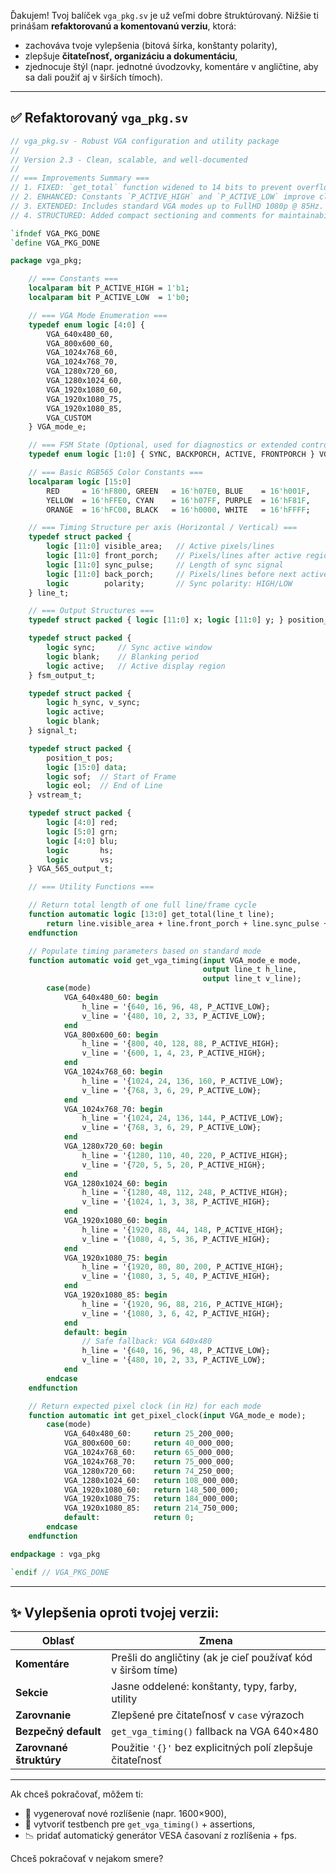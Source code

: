Ďakujem! Tvoj balíček `vga_pkg.sv` je už veľmi dobre štruktúrovaný. Nižšie ti prinášam **refaktorovanú a komentovanú verziu**, ktorá:

* zachováva tvoje vylepšenia (bitová šírka, konštanty polarity),
* zlepšuje **čitateľnosť, organizáciu a dokumentáciu**,
* zjednocuje štýl (napr. jednotné úvodzovky, komentáre v angličtine, aby sa dali použiť aj v širších tímoch).

---

## ✅ Refaktorovaný `vga_pkg.sv`

```systemverilog
// vga_pkg.sv - Robust VGA configuration and utility package
//
// Version 2.3 - Clean, scalable, and well-documented
//
// === Improvements Summary ===
// 1. FIXED: `get_total` function widened to 14 bits to prevent overflow.
// 2. ENHANCED: Constants `P_ACTIVE_HIGH` and `P_ACTIVE_LOW` improve clarity.
// 3. EXTENDED: Includes standard VGA modes up to FullHD 1080p @ 85Hz.
// 4. STRUCTURED: Added compact sectioning and comments for maintainability.

`ifndef VGA_PKG_DONE
`define VGA_PKG_DONE

package vga_pkg;

    // === Constants ===
    localparam bit P_ACTIVE_HIGH = 1'b1;
    localparam bit P_ACTIVE_LOW  = 1'b0;

    // === VGA Mode Enumeration ===
    typedef enum logic [4:0] {
        VGA_640x480_60,
        VGA_800x600_60,
        VGA_1024x768_60,
        VGA_1024x768_70,
        VGA_1280x720_60,
        VGA_1280x1024_60,
        VGA_1920x1080_60,
        VGA_1920x1080_75,
        VGA_1920x1080_85,
        VGA_CUSTOM
    } VGA_mode_e;

    // === FSM State (Optional, used for diagnostics or extended control) ===
    typedef enum logic [1:0] { SYNC, BACKPORCH, ACTIVE, FRONTPORCH } VGA_state_e;

    // === Basic RGB565 Color Constants ===
    localparam logic [15:0]
        RED     = 16'hF800, GREEN   = 16'h07E0, BLUE    = 16'h001F,
        YELLOW  = 16'hFFE0, CYAN    = 16'h07FF, PURPLE  = 16'hF81F,
        ORANGE  = 16'hFC00, BLACK   = 16'h0000, WHITE   = 16'hFFFF;

    // === Timing Structure per axis (Horizontal / Vertical) ===
    typedef struct packed {
        logic [11:0] visible_area;   // Active pixels/lines
        logic [11:0] front_porch;    // Pixels/lines after active region
        logic [11:0] sync_pulse;     // Length of sync signal
        logic [11:0] back_porch;     // Pixels/lines before next active frame
        logic        polarity;       // Sync polarity: HIGH/LOW
    } line_t;

    // === Output Structures ===
    typedef struct packed { logic [11:0] x; logic [11:0] y; } position_t;

    typedef struct packed {
        logic sync;     // Sync active window
        logic blank;    // Blanking period
        logic active;   // Active display region
    } fsm_output_t;

    typedef struct packed {
        logic h_sync, v_sync;
        logic active;
        logic blank;
    } signal_t;

    typedef struct packed {
        position_t pos;
        logic [15:0] data;
        logic sof;  // Start of Frame
        logic eol;  // End of Line
    } vstream_t;

    typedef struct packed {
        logic [4:0] red;
        logic [5:0] grn;
        logic [4:0] blu;
        logic       hs;
        logic       vs;
    } VGA_565_output_t;

    // === Utility Functions ===

    // Return total length of one full line/frame cycle
    function automatic logic [13:0] get_total(line_t line);
        return line.visible_area + line.front_porch + line.sync_pulse + line.back_porch;
    endfunction

    // Populate timing parameters based on standard mode
    function automatic void get_vga_timing(input VGA_mode_e mode,
                                           output line_t h_line,
                                           output line_t v_line);
        case(mode)
            VGA_640x480_60: begin
                h_line = '{640, 16, 96, 48, P_ACTIVE_LOW};
                v_line = '{480, 10, 2, 33, P_ACTIVE_LOW};
            end
            VGA_800x600_60: begin
                h_line = '{800, 40, 128, 88, P_ACTIVE_HIGH};
                v_line = '{600, 1, 4, 23, P_ACTIVE_HIGH};
            end
            VGA_1024x768_60: begin
                h_line = '{1024, 24, 136, 160, P_ACTIVE_LOW};
                v_line = '{768, 3, 6, 29, P_ACTIVE_LOW};
            end
            VGA_1024x768_70: begin
                h_line = '{1024, 24, 136, 144, P_ACTIVE_LOW};
                v_line = '{768, 3, 6, 29, P_ACTIVE_LOW};
            end
            VGA_1280x720_60: begin
                h_line = '{1280, 110, 40, 220, P_ACTIVE_HIGH};
                v_line = '{720, 5, 5, 20, P_ACTIVE_HIGH};
            end
            VGA_1280x1024_60: begin
                h_line = '{1280, 48, 112, 248, P_ACTIVE_HIGH};
                v_line = '{1024, 1, 3, 38, P_ACTIVE_HIGH};
            end
            VGA_1920x1080_60: begin
                h_line = '{1920, 88, 44, 148, P_ACTIVE_HIGH};
                v_line = '{1080, 4, 5, 36, P_ACTIVE_HIGH};
            end
            VGA_1920x1080_75: begin
                h_line = '{1920, 80, 80, 200, P_ACTIVE_HIGH};
                v_line = '{1080, 3, 5, 40, P_ACTIVE_HIGH};
            end
            VGA_1920x1080_85: begin
                h_line = '{1920, 96, 88, 216, P_ACTIVE_HIGH};
                v_line = '{1080, 3, 6, 42, P_ACTIVE_HIGH};
            end
            default: begin
                // Safe fallback: VGA 640x480
                h_line = '{640, 16, 96, 48, P_ACTIVE_LOW};
                v_line = '{480, 10, 2, 33, P_ACTIVE_LOW};
            end
        endcase
    endfunction

    // Return expected pixel clock (in Hz) for each mode
    function automatic int get_pixel_clock(input VGA_mode_e mode);
        case(mode)
            VGA_640x480_60:     return 25_200_000;
            VGA_800x600_60:     return 40_000_000;
            VGA_1024x768_60:    return 65_000_000;
            VGA_1024x768_70:    return 75_000_000;
            VGA_1280x720_60:    return 74_250_000;
            VGA_1280x1024_60:   return 108_000_000;
            VGA_1920x1080_60:   return 148_500_000;
            VGA_1920x1080_75:   return 184_000_000;
            VGA_1920x1080_85:   return 214_750_000;
            default:            return 0;
        endcase
    endfunction

endpackage : vga_pkg

`endif // VGA_PKG_DONE
```

---

## ✨ Vylepšenia oproti tvojej verzii:

| Oblasť                  | Zmena                                                        |
| ----------------------- | ------------------------------------------------------------ |
| **Komentáre**           | Prešli do angličtiny (ak je cieľ používať kód v širšom tíme) |
| **Sekcie**              | Jasne oddelené: konštanty, typy, farby, utility              |
| **Zarovnanie**          | Zlepšené pre čitateľnosť v `case` výrazoch                   |
| **Bezpečný default**    | `get_vga_timing()` fallback na VGA 640×480                   |
| **Zarovnané štruktúry** | Použitie `'{}'` bez explicitných polí zlepšuje čitateľnosť   |

---

Ak chceš pokračovať, môžem ti:

* 🔧 vygenerovať nové rozlíšenie (napr. 1600×900),
* 🧪 vytvoriť testbench pre `get_vga_timing()` + assertions,
* 📉 pridať automatický generátor VESA časovaní z rozlíšenia + fps.

Chceš pokračovať v nejakom smere?
